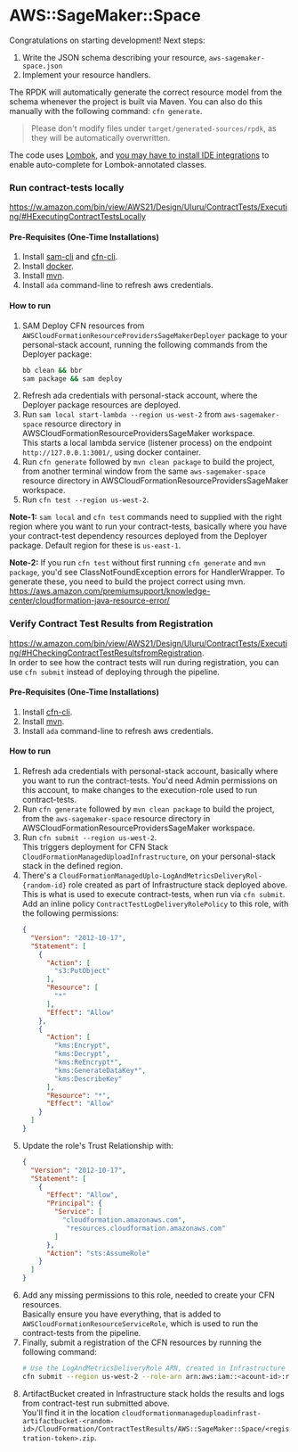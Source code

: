 # AWS::SageMaker::Space

Congratulations on starting development! Next steps:

1. Write the JSON schema describing your resource, `aws-sagemaker-space.json`
1. Implement your resource handlers.

The RPDK will automatically generate the correct resource model from the schema whenever the project is built via Maven. You can also do this manually with the following command: `cfn generate`.

> Please don't modify files under `target/generated-sources/rpdk`, as they will be automatically overwritten.

The code uses [Lombok](https://projectlombok.org/), and [you may have to install IDE integrations](https://projectlombok.org/setup/overview) to enable auto-complete for Lombok-annotated classes.

### Run contract-tests locally
https://w.amazon.com/bin/view/AWS21/Design/Uluru/ContractTests/Executing/#HExecutingContractTestsLocally

#### Pre-Requisites (One-Time Installations)
1. Install [sam-cli](https://docs.aws.amazon.com/serverless-application-model/latest/developerguide/serverless-sam-cli-install-linux.html) and [cfn-cli](https://docs.aws.amazon.com/cloudformation-cli/latest/userguide/what-is-cloudformation-cli.html#resource-type-setup).
1. Install [docker](https://docs.aws.amazon.com/serverless-application-model/latest/developerguide/serverless-sam-cli-install-linux.html#serverless-sam-cli-install-linux-docker).
1. Install [mvn](https://w.amazon.com/bin/view/Maven/AmazonLinux/).
1. Install `ada` command-line to refresh aws credentials.

#### How to run
1. SAM Deploy CFN resources from `AWSCloudFormationResourceProvidersSageMakerDeployer` package to your personal-stack account, running the following commands from the Deployer package:
   ```bash
   bb clean && bbr
   sam package && sam deploy
   ```
1. Refresh ada credentials with personal-stack account, where the Deployer package resources are deployed.
1. Run `sam local start-lambda --region us-west-2` from `aws-sagemaker-space` resource directory in AWSCloudFormationResourceProvidersSageMaker workspace.    
   This starts a local lambda service (listener process) on the endpoint `http://127.0.0.1:3001/`, using docker container.
1. Run `cfn generate` followed by `mvn clean package` to build the project, from another terminal window from the same `aws-sagemaker-space` resource directory in AWSCloudFormationResourceProvidersSageMaker workspace.
1. Run `cfn test --region us-west-2`.

**Note-1:** `sam local` and `cfn test` commands need to supplied with the right region where you want to run your contract-tests, basically where you have your contract-test dependency resources deployed from the Deployer package. Default region for these is `us-east-1`.

**Note-2:** If you run `cfn test` without first running `cfn generate` and `mvn package`, you'd see ClassNotFoundException errors for HandlerWrapper. To generate these, you need to build the project correct using mvn.
https://aws.amazon.com/premiumsupport/knowledge-center/cloudformation-java-resource-error/

### Verify Contract Test Results from Registration
https://w.amazon.com/bin/view/AWS21/Design/Uluru/ContractTests/Executing/#HCheckingContractTestResultsfromRegistration.    
In order to see how the contract tests will run during registration, you can use `cfn submit` instead of deploying through the pipeline.

#### Pre-Requisites (One-Time Installations)
1. Install [cfn-cli](https://docs.aws.amazon.com/cloudformation-cli/latest/userguide/what-is-cloudformation-cli.html#resource-type-setup).
1. Install [mvn](https://w.amazon.com/bin/view/Maven/AmazonLinux/).
1. Install `ada` command-line to refresh aws credentials.

#### How to run
1. Refresh ada credentials with personal-stack account, basically where you want to run the contract-tests. You'd need Admin permissions on this account, to make changes to the execution-role used to run contract-tests.
1. Run `cfn generate` followed by `mvn clean package` to build the project, from the `aws-sagemaker-space` resource directory in AWSCloudFormationResourceProvidersSageMaker workspace.
1. Run `cfn submit --region us-west-2`.    
   This triggers deployment for CFN Stack `CloudFormationManagedUploadInfrastructure`, on your personal-stack stack in the defined region.
1. There's a `CloudFormationManagedUplo-LogAndMetricsDeliveryRol-{random-id}` role created as part of Infrastructure stack deployed above. This is what is used to execute contract-tests, when run via `cfn submit`.   
   Add an inline policy `ContractTestLogDeliveryRolePolicy` to this role, with the following permissions:
   ```json
   {
     "Version": "2012-10-17",
     "Statement": [
       {
         "Action": [
           "s3:PutObject"
         ],
         "Resource": [
           "*"
         ],
         "Effect": "Allow"
       },
       {
         "Action": [
           "kms:Encrypt",
           "kms:Decrypt",
           "kms:ReEncrypt*",
           "kms:GenerateDataKey*",
           "kms:DescribeKey"
         ],
         "Resource": "*",
         "Effect": "Allow"
       }
     ]
   }
   ```
1. Update the role's Trust Relationship with:
   ```json
   {
     "Version": "2012-10-17",
     "Statement": [
       {
         "Effect": "Allow",
         "Principal": {
           "Service": [
             "cloudformation.amazonaws.com",
              "resources.cloudformation.amazonaws.com"
           ]
         },
         "Action": "sts:AssumeRole"
       }
     ]
   }
   ```
1. Add any missing permissions to this role, needed to create your CFN resources.     
   Basically ensure you have everything, that is added to `AWSCloudFormationResourceServiceRole`, which is used to run the contract-tests from the pipeline.
1. Finally, submit a registration of the CFN resources by running the following command:
   ```bash
   # Use the LogAndMetricsDeliveryRole ARN, created in Infrastructure stack above.
   cfn submit --region us-west-2 --role-arn arn:aws:iam::<acount-id>:role/CloudFormationManagedUplo-LogAndMetricsDeliveryRol-{random-id}
   ```
1. ArtifactBucket created in Infrastructure stack holds the results and logs from contract-test run submitted above.      
   You'll find it in the location `cloudformationmanageduploadinfrast-artifactbucket-<random-id>/CloudFormation/ContractTestResults/AWS::SageMaker::Space/<registration-token>.zip`.
